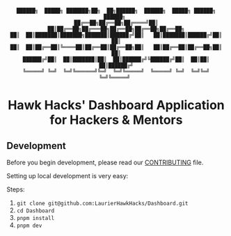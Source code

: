 <div align="center">

```
██████╗  █████╗ ███████╗██╗  ██╗██████╗  ██████╗  █████╗ ██████╗ ██████╗ 
██╔══██╗██╔══██╗██╔════╝██║  ██║██╔══██╗██╔═══██╗██╔══██╗██╔══██╗██╔══██╗
██║  ██║███████║███████╗███████║██████╔╝██║   ██║███████║██████╔╝██║  ██║
██║  ██║██╔══██║╚════██║██╔══██║██╔══██╗██║   ██║██╔══██║██╔══██╗██║  ██║
██████╔╝██║  ██║███████║██║  ██║██████╔╝╚██████╔╝██║  ██║██║  ██║██████╔╝
╚═════╝ ╚═╝  ╚═╝╚══════╝╚═╝  ╚═╝╚═════╝  ╚═════╝ ╚═╝  ╚═╝╚═╝  ╚═╝╚═════╝ 
```

<h1>Hawk Hacks' Dashboard Application for Hackers & Mentors</h1>

</div>

## Development

Before you begin development, please read our [CONTRIBUTING](/docs/CONTRIBUTING.md) file.

Setting up local development is very easy:

Steps:

1. `git clone git@github.com:LaurierHawkHacks/Dashboard.git`
2. `cd Dashboard`
3. `pnpm install`
4. `pnpm dev`
